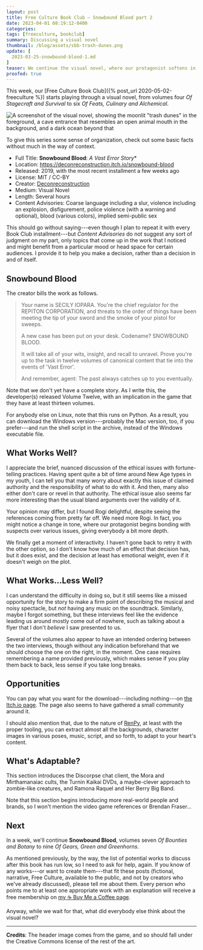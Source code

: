 ```yaml
---
layout: post
title: Free Culture Book Club — Snowbound Blood part 2
date: 2023-04-01 08:19:12-0400
categories:
tags: [freeculture, bookclub]
summary: Discussing a visual novel
thumbnail: /blog/assets/sbb-trash-dunes.png
update: [
  2023-03-25-snowbound-blood-1.md
]
teaser: We continue the visual novel, where our protagonist softens in the presence of the most delightful character, and the story starts taking firm political stances.
proofed: true
---
```


This week, our [Free Culture Book Club]({% post_url 2020-05-02-freeculture %}) starts playing through a visual novel, from volumes four *Of Stagecraft and Survival* to six *Of Feats, Culinary and Alchemical*.

![A screenshot of the visual novel, showing the moonlit "trash dunes" in the foreground, a cave entrance that resembles an open animal mouth in the background, and a dark ocean beyond that](/blog/assets/sbb-trash-dunes.png "If I had played this as a child, I would almost certainly have spent hours fantasizing about the trash dunes...")

To give this series some sense of organization, check out some basic facts without much in the way of context.

 * Full Title:  **Snowbound Blood**:  *A Vast Error Story**
 * Location:  <https://deconreconstruction.itch.io/snowbound-blood>
 * Released:  2019, with the most recent installment a few weeks ago
 * License:  MIT / CC-BY
 * Creator:  [Deconreconstruction](https://deconreconstruction.itch.io/)
 * Medium:  Visual Novel
 * Length:  Several hours
 * Content Advisories:  Coarse language including a slur, violence including an explosion, disfigurement, police violence (with a warning and optional), blood (various colors), implied semi-public sex

This should go without saying---even though I plan to repeat it with every Book Club installment---but *Content Advisories* do not suggest any sort of judgment on my part, only topics that come up in the work that I noticed and might benefit from a particular mood or head space for certain audiences.  I provide it to help you make a decision, rather than a decision in and of itself.

## Snowbound Blood

The creator bills the work as follows.

 > Your name is SECILY IOPARA. You're the chief regulator for the REPITON CORPORATION, and threats to the order of things have been meeting the tip of your sword and the smoke of your pistol for sweeps. 
 >
 > A new case has been put on your desk. Codename? SNOWBOUND BLOOD. 
 >
 > It will take all of your wits, insight, and recall to unravel. Prove you're up to the task in twelve volumes of canonical content that tie into the events of 'Vast Error'.
 >
 > And remember, agent: The past always catches up to you eventually.

Note that we don't yet have a complete story.  As I write this, the developer(s) released Volume Twelve, with an implication in the game that they have at least thirteen volumes.

For anybody else on Linux, note that this runs on Python.  As a result, you can download the Windows version---probably the Mac version, too, if you prefer---and run the shell script in the archive, instead of the Windows executable file.

## What Works Well?

I appreciate the brief, nuanced discussion of the ethical issues with fortune-telling practices.  Having spent quite a bit of time around New Age types in my youth, I can tell you that many worry about exactly this issue of claimed authority and the responsibility of what to do with it.  And then, many also either don't care or revel in that authority.  The ethical issue also seems far more interesting than the usual bland arguments over the validity of it.

Your opinion may differ, but I found Rogi delightful, despite seeing the references coming from pretty far off.  We need more Rogi.  In fact, you might notice a change in tone, where our protagonist begins bonding with suspects over various issues, giving everybody a bit more depth.

We finally get a moment of interactivity.  I haven't gone back to retry it with the other option, so I don't know how much of an effect that decision has, but it does exist, and the decision at least has emotional weight, even if it doesn't weigh on the plot.

## What Works...Less Well?

I can understand the difficulty in doing so, but it still seems like a missed opportunity for the story to make a firm point of describing the musical and noisy spectacle, but *not* having any music on the soundtrack.  Similarly, maybe I forgot something, but these interviews feel like the evidence leading us around mostly come out of nowhere, such as talking about a flyer that I don't *believe* I saw presented to us.

Several of the volumes also appear to have an intended ordering between the two interviews, though without any indication beforehand that we should choose the one on the right, in the moment.  One case requires remembering a name provided previously, which makes sense if you play them back to back, less sense if you take long breaks.

## Opportunities

You can pay what you want for the download---including nothing---on [the <i class="fab fa-itch-io"></i> Itch.io page](https://deconreconstruction.itch.io/snowbound-blood).  The page also seems to have gathered a small community around it.

I should also mention that, due to the nature of [RenPy](https://www.renpy.org/), at least with the proper tooling, you can extract almost all the backgrounds, character images in various poses, music, script, and so forth, to adapt to your heart's content.

## What's Adaptable?

This section introduces the Discorpse chat client, the Mora and Mirthamanaiac cults, the Turnin Kaikai DVDs, a maybe-clever approach to zombie-like creatures, and Ramona Raquel and Her Berry Big Band.

Note that this section begins introducing more real-world people and brands, so I won't mention the video game references or Brendan Fraser...

## Next

In a week, we'll continue **Snowbound Blood**, volumes seven *Of Bounties and Botany* to nine *Of Gears, Green and Greenhorns*.

As mentioned previously, by the way, the list of potential works to discuss after this book has run low, so I need to ask for help, again.  If you know of any works---or want to create them---that fit these posts (fictional, narrative, Free Culture, available to the public, and not by creators who we've already discussed), please tell me about them.  Every person who points me to at least one appropriate work with an explanation will receive a free membership on [my ☕ Buy Me a Coffee page](https://buymeacoffee.com/jcolag).

Anyway, while we wait for that, what did everybody else think about the visual novel?

* * *

**Credits**:  The header image comes from the game, and so should fall under the Creative Commons license of the rest of the art.
